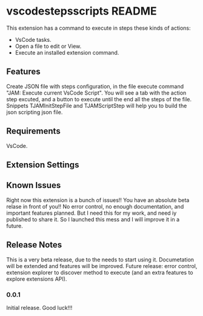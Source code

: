 # vscodestepsscripts README

This extension has a command to execute in steps these kinds of actions:

- VsCode tasks.
- Open a file to edit or View.
- Execute an installed extension command.

## Features

Create JSON file with steps configuration, in the file execute command "JAM: Execute current VsCode Script".
You will see a tab with the action step excuted, and a button to execute until the end all the steps of the file.
Snippets TJAMInitStepFile and TJAMScriptStep will help you to build the json scripting json file.

## Requirements

VsCode.

## Extension Settings



## Known Issues

Right now this extension is a bunch of issues!! You have an absolute beta relase in front of you!!
No error control, no enough documentation, and important features planned. But I need this for my work, and need iy published to share it. So I launched this mess and I will improve it in a future.

## Release Notes

This is a very beta release, due to the needs to start using it. Documetation will be extended and features will be improved.
Future release: error control, extension explorer to discover method to execute (and an extra features to explore extensions API).

### 0.0.1

Initial release. Good luck!!!

